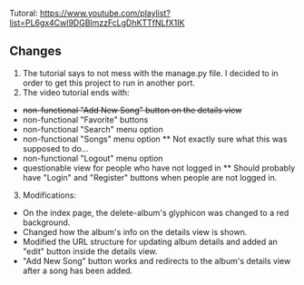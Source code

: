 Tutoral: https://www.youtube.com/playlist?list=PL6gx4Cwl9DGBlmzzFcLgDhKTTfNLfX1IK


## Changes
1. The tutorial says to not mess with the manage.py file. I decided to in order to get this project to run in another port.
2. The video tutorial ends with:
  * ~~non-functional "Add New Song" button on the details view~~
  * non-functional "Favorite" buttons
  * non-functional "Search" menu option
  * non-functional "Songs" menu option
  ** Not exactly sure what this was supposed to do...
  * non-functional "Logout" menu option
  * questionable view for people who have not logged in
  ** Should probably have "Login" and "Register" buttons when people are not logged in.
3. Modifications:
  * On the index page, the delete-album's glyphicon was changed to a red background.
  * Changed how the album's info on the details view is shown.
  * Modified the URL structure for updating album details and added an "edit" button inside the details view.
  * "Add New Song" button works and redirects to the album's details view after a song has been added.
